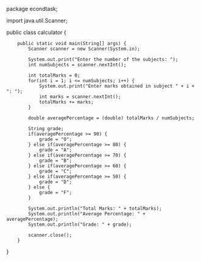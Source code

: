 package econdtask;

import java.util.Scanner;

public class calculator {
	
	    public static void main(String[] args) {
	        Scanner scanner = new Scanner(System.in);

	        System.out.print("Enter the number of the subjects: ");
	        int numSubjects = scanner.nextInt();

	        int totalMarks = 0;
	        for(int i = 1; i <= numSubjects; i++) {
	            System.out.print("Enter marks obtained in subject " + i + ": ");
	            int marks = scanner.nextInt();
	            totalMarks += marks;
	        }

	        double averagePercentage = (double) totalMarks / numSubjects;

	        String grade;
	        if(averagePercentage >= 90) {
	            grade = "O";
	        } else if(averagePercentage >= 80) {
	            grade = "A";
	        } else if(averagePercentage >= 70) {
	            grade = "B";
	        } else if(averagePercentage >= 60) {
	            grade = "C";
	        } else if(averagePercentage >= 50) {
	            grade = "D";
	        } else {
	            grade = "F";
	        }

	        System.out.println("Total Marks: " + totalMarks);
	        System.out.println("Average Percentage: " + averagePercentage);
	        System.out.println("Grade: " + grade);

	        scanner.close();
	    }

}

